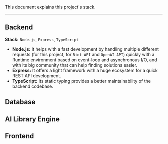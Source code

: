 This document explains this project's stack.

---

## Backend
**Stack:** `Node.js`, `Express`, `TypeScript`

- **Node.js:** It helps with a fast development by handling multiple different requests (for this project, for `Riot API` and `OpenAI API`) quickly with a Runtime environment based on event-loop and asynchronous I/O, and with its big community that can help finding solutions easier.
- **Express:** It offers a light framework with a huge ecosystem for a quick REST API development.
- **TypeScript:** Its static typing provides a better maintainability of the backend codebase.

## Database

## AI Library Engine

## Frontend


